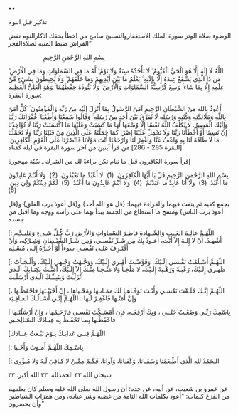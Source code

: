••

تذكير قبل النوم

الوضوء
صلاة الوتر
سورة الملك
الاستغفاروالتسبيح
سامح من اخطأ بحقك
اذكارالنوم
نفض الفراش
ضبط المنبه لصلاةالفجر”

                    بِسْمِ اللهِ الرَّحْمَنِ الرَّحِيمِ

اللَّهُ لَا إِلَٰهَ إِلَّا هُوَ الْحَيُّ الْقَيُّومُ ۚ لَا تَأْخُذُهُ سِنَةٌ وَلَا نَوْمٌ ۚ لَّهُ مَا فِي السَّمَاوَاتِ وَمَا فِي الْأَرْضِ ۗ مَن ذَا الَّذِي يَشْفَعُ عِندَهُ إِلَّا بِإِذْنِهِ ۚ يَعْلَمُ مَا بَيْنَ أَيْدِيهِمْ وَمَا خَلْفَهُمْ ۖ وَلَا يُحِيطُونَ بِشَيْءٍ مِّنْ عِلْمِهِ إِلَّا بِمَا شَاءَ ۚ وَسِعَ كُرْسِيُّهُ السَّمَاوَاتِ وَالْأَرْضَ ۖ وَلَا يَئُودُهُ حِفْظُهُمَا ۚ وَهُوَ الْعَلِيُّ الْعَظِيم
سورة البقرة:

أَعُوذُ بِالله مِنْ الشَّيْطَانِ الرَّجِيمِ
‏آمَنَ الرَّسُولُ بِمَا أُنْزِلَ إِلَيْهِ مِنْ رَبِّهِ وَالْمُؤْمِنُونَ ۚ كُلٌّ آمَنَ بِاللَّهِ وَمَلَائِكَتِهِ وَكُتُبِهِ وَرُسُلِهِ لَا نُفَرِّقُ بَيْنَ أَحَدٍ مِنْ رُسُلِهِ ۚ وَقَالُوا سَمِعْنَا وَأَطَعْنَا ۖ غُفْرَانَكَ رَبَّنَا وَإِلَيْكَ الْمَصِيرُ.
لَا يُكَلِّفُ اللَّهُ نَفْسًا إِلَّا وُسْعَهَا لَهَا مَا كَسَبَتْ وَعَلَيْهَا مَا اكْتَسَبَتْ رَبَّنَا لَا تُؤَاخِذْنَا إِنْ نَسِينَا أَوْ أَخْطَأْنَا رَبَّنَا وَلَا تَحْمِلْ عَلَيْنَا إِصْرًا كَمَا حَمَلْتَهُ عَلَى الَّذِينَ مِنْ قَبْلِنَا رَبَّنَا وَلَا تُحَمِّلْنَا مَا لَا طَاقَةَ لَنَا بِهِ وَاعْفُ عَنَّا وَاغْفِرْ لَنَا وَارْحَمْنَا أَنْتَ مَوْلَانَا فَانْصُرْنَا عَلَى الْقَوْمِ الْكَافِرِينَ. [البقرة 285 - 286] 
من قرأ آيتين من آخر سورة البقرة في ليلة كفتاه.


‏إقرأ سورة الكافرون قبل ما تنام
تكن براءةٌ لك من الشرك
ـ سُنّة مهجورة


بِسْمِ اللهِ الرَّحْمَنِ الرَّحِيمِ 
قُلْ يَا أَيُّهَا الْكَافِرُونَ  (1)  لَا أَعْبُدُ مَا تَعْبُدُونَ  (2)  وَلَا أَنْتُمْ عَابِدُونَ مَا أَعْبُدُ  (3)  وَلَا أَنَا عَابِدٌ مَا عَبَدْتُمْ  (4)  وَلَا أَنْتُمْ عَابِدُونَ مَا أَعْبُدُ  (5)  لَكُمْ دِينُكُمْ وَلِيَ دِينِ  (6) 

يجمع كفيه ثم ينفث
فيهما والقراءة فيهما‏:‏ ‏{‏قل هو الله أحد‏}‏ و‏{‏قل أعوذ برب الفلق‏}‏ و‏{‏قل أعوذ برب الناس‏}‏ ومسح ما استطاع من الجسد يبدأ بهما على رأسه ووجه وما أقبل من جسده

[: اللّهُـمَّ عالِـمَ الغَـيبِ وَالشّـهادةِ فاطِـرَ السّماواتِ وَالأرْضِ رَبَّ كُـلِّ شَـيءٍ وَمَليـكَه، أَشْهـدُ. أَنْ لا إِلـهَ إِلاّ أَنْت، أَعـوذُ بِكَ مِن شَـرِّ نَفْسـي، وَمِن شَـرِّ الشَّيْـطانِ وَشِـرْكِه، وَأَنْ أَقْتَـرِفَ عَلـى نَفْسـي سوءاً أَوْ أَجُـرَّهُ إِلـى مُسْـلِم

[: اللّهُـمَّ أَسْـلَمْتُ نَفْـسي إِلَـيْكَ، وَفَوَّضْـتُ أَمْـري إِلَـيْكَ، وَوَجَّـهْتُ وَجْـهي إِلَـيْكَ، وَأَلْـجَـاْتُ ظَهـري إِلَـيْكَ، رَغْبَـةً وَرَهْـبَةً إِلَـيْكَ، لا مَلْجَـأَ وَلا مَنْـجـا مِنْـكَ إِلاّ إِلَـيْكَ، آمَنْـتُ بِكِتـابِكَ الّـذي أَنْزَلْـتَ وَبِنَبِـيِّـكَ الّـذي أَرْسَلْـت

[اللّهُـمَّ إِنَّـكَ خَلَـقْتَ نَفْسـي وَأَنْـتَ تَوَفّـاهـا لَكَ ممَـاتـها وَمَحْـياها ، إِنْ أَحْيَيْـتَها فاحْفَظْـها ، وَإِنْ أَمَتَّـها فَاغْفِـرْ لَـها . اللّهُـمَّ إِنَّـي أَسْـأَلُـكَ العـافِـيَة

[ بِاسْمِكَ رَبِّـي وَضَعْـتُ جَنْـبي ، وَبِكَ أَرْفَعُـه، فَإِن أَمْسَـكْتَ نَفْسـي فارْحَـمْها ، وَإِنْ أَرْسَلْتَـها فاحْفَظْـها بِمـا تَحْفَـظُ بِه عِبـادَكَ الصّـالِحـين

[اللّهُـمَّ قِنـي عَذابَـكَ يَـوْمَ تَبْـعَثُ عِبـادَك

[: بِاسْـمِكَ اللّهُـمَّ أَمـوتُ وَأَحْـيا

[: الـحَمْدُ للهِ الَّذي أَطْـعَمَنا وَسَقـانا، وَكَفـانا، وَآوانا، فَكَـمْ مِمَّـنْ لا كـافِيَ لَـهُ وَلا مُـؤْوي


سبحان الله ٣٣
الحمدلله  ٣٣
الله أكبر. ٣٣


عن عمرو بن شعيب، عن أبيه، عن جده: أن رسول الله صلى الله عليه وسلم كان يعلمهم من الفزع كلمات‏:‏ ‏"‏أعوذ بكلمات الله التامة من غضبه وشر عباده، ومن همزات الشياطين وأن يحضرون‏"
